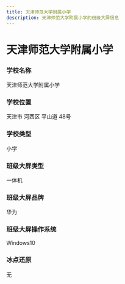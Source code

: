 ```yaml
---
title: 天津师范大学附属小学
description: 天津师范大学附属小学的班级大屏信息
---
```


# 天津师范大学附属小学

### 学校名称

天津师范大学附属小学

### 学校位置

天津市 河西区 平山道 48号

### 学校类型

小学


### 班级大屏类型

一体机

### 班级大屏品牌

华为


### 班级大屏操作系统

Windows10

### 冰点还原

无